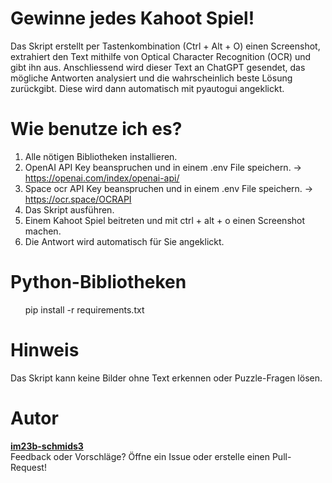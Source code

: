 # Gewinne jedes Kahoot Spiel!

Das Skript erstellt per Tastenkombination (Ctrl + Alt + O) einen Screenshot, extrahiert den Text mithilfe von Optical
Character Recognition (OCR) und gibt ihn aus. Anschliessend wird dieser Text an ChatGPT gesendet, das mögliche Antworten
analysiert und die wahrscheinlich beste Lösung zurückgibt. Diese wird dann automatisch mit pyautogui angeklickt.

# Wie benutze ich es?

1. Alle nötigen Bibliotheken installieren.
2. OpenAI API Key beanspruchen und in einem .env File speichern. -> https://openai.com/index/openai-api/
3. Space ocr API Key beanspruchen und in einem .env File speichern. -> https://ocr.space/OCRAPI
4. Das Skript ausführen.
5. Einem Kahoot Spiel beitreten und mit ctrl + alt + o einen Screenshot machen.
6. Die Antwort wird automatisch für Sie angeklickt.

# Python-Bibliotheken

<ul> 
pip install -r requirements.txt
</ul>

# Hinweis

Das Skript kann keine Bilder ohne Text erkennen oder Puzzle-Fragen lösen.

# Autor

**[im23b-schmids3](https://github.com/im23b-schmids3)** <br>
Feedback oder Vorschläge? Öffne ein Issue oder erstelle einen Pull-Request!

